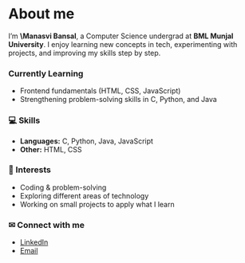 # About me

I’m **\Manasvi Bansal**, a Computer Science undergrad at **BML Munjal University**.
I enjoy learning new concepts in tech, experimenting with projects, and improving my skills step by step.

### Currently Learning

* Frontend fundamentals (HTML, CSS, JavaScript)
* Strengthening problem-solving skills in C, Python, and Java

### 💻 Skills

* **Languages:** C, Python, Java, JavaScript
* **Other:** HTML, CSS

### 📌 Interests

* Coding & problem-solving
* Exploring different areas of technology
* Working on small projects to apply what I learn

### ✉ Connect with me

* [LinkedIn](https://www.linkedin.com/in/manasvi-bansal-4679a1339/)
* [Email](manasvibansal257@gmail.com)

